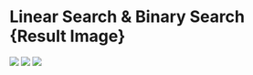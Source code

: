 # Linear Search & Binary Search {Result Image}
![](.compareSearches1.PNG)
![](.compareSearches2.PNG)
![](.compareSearches3.PNG)
